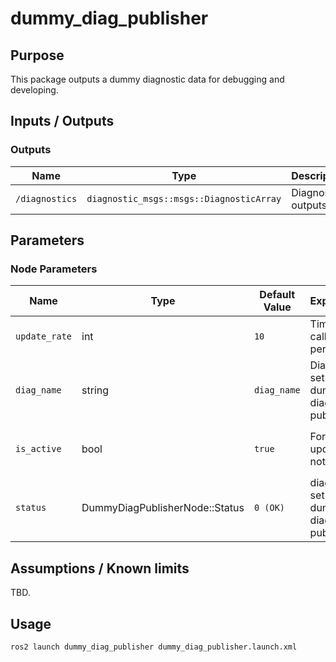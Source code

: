 # dummy_diag_publisher

## Purpose

This package outputs a dummy diagnostic data for debugging and developing.

## Inputs / Outputs

### Outputs

| Name           | Type                                     | Description         |
| -------------- | ---------------------------------------- | ------------------- |
| `/diagnostics` | `diagnostic_msgs::msgs::DiagnosticArray` | Diagnostics outputs |

## Parameters

### Node Parameters

| Name          | Type                           | Default Value | Explanation                             | Remarks                               |
| ------------- | ------------------------------ | ------------- | --------------------------------------- | ------------------------------------- |
| `update_rate` | int                            | `10`          | Timer callback period [Hz]              |                                       |
| `diag_name`   | string                         | `diag_name`   | Diag_name set by dummy diag publisher   |                                       |
| `is_active`   | bool                           | `true`        | Force update or not                     | set dynamically with `ros2 param set` |
| `status`      | DummyDiagPublisherNode::Status | `0 (OK)`      | diag status set by dummy diag publisher | set dynamically with `ros2 param set` |

## Assumptions / Known limits

TBD.

## Usage

```sh
ros2 launch dummy_diag_publisher dummy_diag_publisher.launch.xml
```
